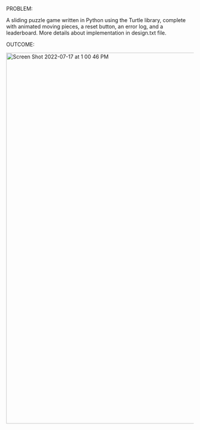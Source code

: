 PROBLEM:

A sliding puzzle game written in Python using the Turtle library, complete with animated moving pieces, a reset button, an error log, and a leaderboard.
More details about implementation in design.txt file.

OUTCOME:

<img width="995" alt="Screen Shot 2022-07-17 at 1 00 46 PM" src="https://user-images.githubusercontent.com/59405316/179416601-8cd697cc-f42e-489b-8e89-c760d2059539.png">
